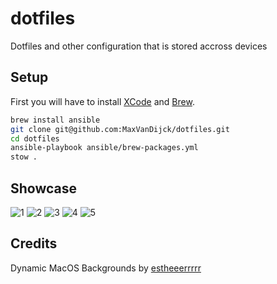 # dotfiles
Dotfiles and other configuration that is stored accross devices

## Setup
First you will have to install [XCode](https://developer.apple.com/xcode) and [Brew](https://github.com/TechDufus/dotfiles/blob/main/bin/dotfiles).
```bash
brew install ansible
git clone git@github.com:MaxVanDijck/dotfiles.git 
cd dotfiles
ansible-playbook ansible/brew-packages.yml
stow .
```

## Showcase
![1](./images/1.png)
![2](./images/2.png)
![3](./images/3.png)
![4](./images/4.png)
![5](./images/5.png)

## Credits
Dynamic MacOS Backgrounds by [estheeerrrrr](https://dynamicwallpaper.club/u/estheeerrrrr)

